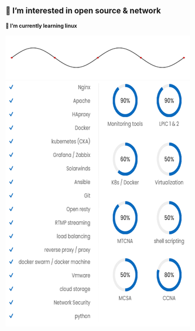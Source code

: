 <h2> 👀 I’m interested in open source & network </h2>
<h4>🌱 I’m currently learning linux </h4>

<img src="wave.gif" height="120" width="640" />

<img src="mtinfo.png" width="671" height="671"/>
<!--- 
m-taghva/m-taghva is a ✨ special ✨ repository because its `README.md` (this file) appears on your GitHub profile.
You can click the Preview link to take a look at your changes.
--->
